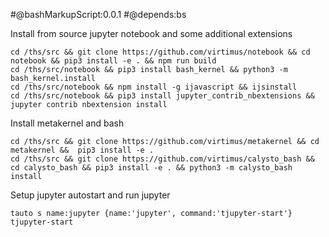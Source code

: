 
#@bashMarkupScript:0.0.1
#@depends:bs

Install from source jupyter notebook and some additional extensions
```
cd /ths/src && git clone https://github.com/virtimus/notebook && cd notebook && pip3 install -e . && npm run build
cd /ths/src/notebook && pip3 install bash_kernel && python3 -m bash_kernel.install	
cd /ths/src/notebook && npm install -g ijavascript && ijsinstall	
cd /ths/src/notebook && pip3 install jupyter_contrib_nbextensions && jupyter contrib nbextension install

``` 
	
Install metakernel and bash 
```
cd /ths/src && git clone https://github.com/virtimus/metakernel && cd metakernel &&  pip3 install -e .
cd /ths/src && git clone https://github.com/virtimus/calysto_bash && cd calysto_bash && pip3 install -e . && python3 -m calysto_bash install
```


Setup jupyter autostart and run jupyter
```
tauto s name:jupyter {name:'jupyter', command:'tjupyter-start'}
tjupyter-start
```
